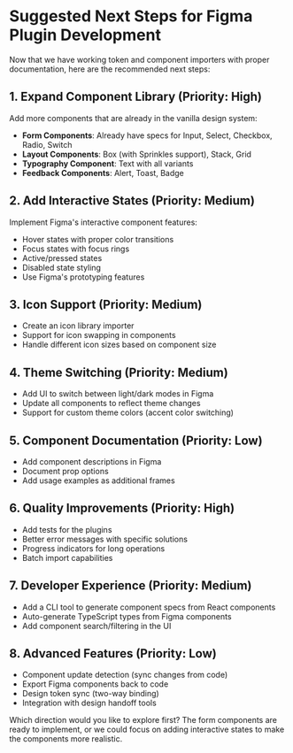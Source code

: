 # Suggested Next Steps for Figma Plugin Development

Now that we have working token and component importers with proper documentation, here are the recommended next steps:

## 1. **Expand Component Library** (Priority: High)
Add more components that are already in the vanilla design system:
- **Form Components**: Already have specs for Input, Select, Checkbox, Radio, Switch
- **Layout Components**: Box (with Sprinkles support), Stack, Grid
- **Typography Component**: Text with all variants
- **Feedback Components**: Alert, Toast, Badge

## 2. **Add Interactive States** (Priority: Medium)
Implement Figma's interactive component features:
- Hover states with proper color transitions
- Focus states with focus rings
- Active/pressed states
- Disabled state styling
- Use Figma's prototyping features

## 3. **Icon Support** (Priority: Medium)
- Create an icon library importer
- Support for icon swapping in components
- Handle different icon sizes based on component size

## 4. **Theme Switching** (Priority: Medium)
- Add UI to switch between light/dark modes in Figma
- Update all components to reflect theme changes
- Support for custom theme colors (accent color switching)

## 5. **Component Documentation** (Priority: Low)
- Add component descriptions in Figma
- Document prop options
- Add usage examples as additional frames

## 6. **Quality Improvements** (Priority: High)
- Add tests for the plugins
- Better error messages with specific solutions
- Progress indicators for long operations
- Batch import capabilities

## 7. **Developer Experience** (Priority: Medium)
- Add a CLI tool to generate component specs from React components
- Auto-generate TypeScript types from Figma components
- Add component search/filtering in the UI

## 8. **Advanced Features** (Priority: Low)
- Component update detection (sync changes from code)
- Export Figma components back to code
- Design token sync (two-way binding)
- Integration with design handoff tools

Which direction would you like to explore first? The form components are ready to implement, or we could focus on adding interactive states to make the components more realistic.